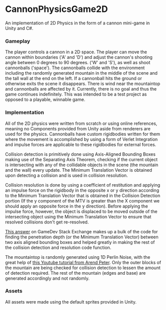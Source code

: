 # CannonPhysicsGame2D
An implementation of 2D Physics in the form of a cannon mini-game in Unity and C#.

### Gameplay
The player controls a cannon in a 2D space. The player can move the cannon within boundaries ('A' and 'D') and adjust the cannon's shooting angle between 0 degrees to 90 degrees. ('W' and 'S'), as well as shoot cannonballs ('space'). The cannonballs collide with the environment including the randomly generated mountain in the middle of the scene and the tall wall at the end on the left. If a cannonball hits the ground or otherwise exits the scene it disappears. There is wind near the mountaintop and cannonballs are affected by it. Currently, there is no goal and thus the game continues indefinitely. This was intended to be a test project as opposed to a playable, winnable game.

### Implementation
All of the 2D physics were written from scratch or using online references, meaning no Components provided from Unity aside from renderers are used for the physics. Cannonballs have custom rigidbodies written for them where the movement is accomplished by using a form of Verlet Integration and impulse forces are applicable to these rigidbodies for external forces. 

Collision detection is primitively done using Axis-Aligned Bounding Boxes making use of the Separating Axis Theorem, checking if the current object is intersecting with any of the collidable objects in the scene (the mountain and the wall) every update. The Minimum Translation Vector is obtained upon detecting a collision and is used in collision resolution.

Collision resolution is done by using a coefficient of restitution and applying an impulse force on the rigidbody in the opposite x or y direction according to the Minimum Translation Vector that is obtained in the Collision Detection portion (If the y component of the MTV is greater than the X component we should apply an opposite force in the y direction). Before applying the impulse force, however, the object is displaced to be moved outside of the intersecting object using the Minimum Translation Vector to ensure that resolved collisions don't get re-resolved.

[This answer](https://gamedev.stackexchange.com/a/129450) on GameDev Stack Exchange makes up a bulk of the code for finding the penetration depth (or the Minimum Translation Vector) between two axis aligned bounding boxes and helped greatly in making the rest of the collision detection and resolution code function.

The mountaintop is randomly generated using 1D Perlin Noise, with the great help of [this Youtube tutorial from Arend Peter](https://www.youtube.com/watch?v=Exuz4OWP7t8). Only the outer blocks of the mountain are being checked for collision detection to lessen the amount of detection required. The rest of the mountain (edges and base) are generated accordingly and not randomly.

### Assets
All assets were made using the default sprites provided in Unity.
